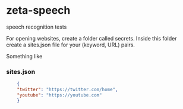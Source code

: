 # zeta-speech
speech recognition tests

For opening websites, create a folder called secrets. Inside this folder create a sites.json file for your (keyword, URL) pairs. 

Something like 
### sites.json
```json
    {
    "twitter": "https://twitter.com/home",
    "youtube": "https://youtube.com"
    }
```